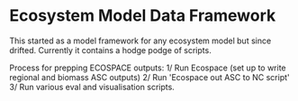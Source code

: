 # Ecosystem Model Data Framework
 This started as a model framework for any ecosystem model but since drifted. 
 Currently it contains a hodge podge of scripts. 
 
 Process for prepping ECOSPACE outputs:
 1/ Run Ecospace (set up to write regional and biomass ASC outputs)
 2/ Run 'Ecospace out ASC to NC script'
 3/ Run various eval and visualisation scripts. 

